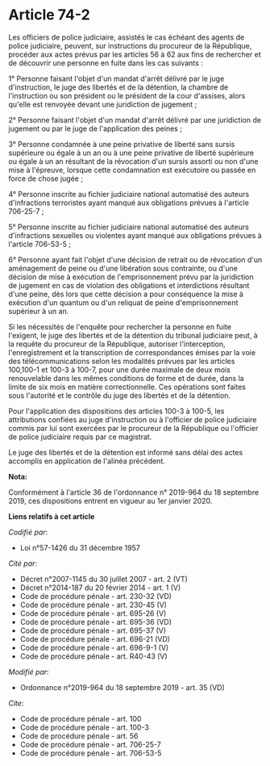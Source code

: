 # Article 74-2

Les officiers de police judiciaire, assistés le cas échéant des agents de police judiciaire, peuvent, sur instructions du
procureur de la République, procéder aux actes prévus par les articles 56 à 62 aux fins de rechercher et de découvrir une
personne en fuite dans les cas suivants : 

1° Personne faisant l'objet d'un mandat d'arrêt délivré par le juge d'instruction, le juge des libertés et de la détention,
la chambre de l'instruction ou son président ou le président de la cour d'assises, alors qu'elle est renvoyée devant une
juridiction de jugement ; 

2° Personne faisant l'objet d'un mandat d'arrêt délivré par une juridiction de jugement ou par le juge de l'application des
peines ; 

3° Personne condamnée à une peine privative de liberté sans sursis supérieure ou égale à un an ou à une peine privative de
liberté supérieure ou égale à un an résultant de la révocation d'un sursis assorti ou non d'une mise à l'épreuve, lorsque
cette condamnation est exécutoire ou passée en force de chose jugée ; 

4° Personne inscrite au fichier judiciaire national automatisé des auteurs d'infractions terroristes ayant manqué aux
obligations prévues à l'article 706-25-7 ; 

5° Personne inscrite au fichier judiciaire national automatisé des auteurs d'infractions sexuelles ou violentes ayant manqué
aux obligations prévues à l'article 706-53-5 ; 

6° Personne ayant fait l'objet d'une décision de retrait ou de révocation d'un aménagement de peine ou d'une libération sous
contrainte, ou d'une décision de mise à exécution de l'emprisonnement prévu par la juridiction de jugement en cas de
violation des obligations et interdictions résultant d'une peine, dès lors que cette décision a pour conséquence la mise à
exécution d'un quantum ou d'un reliquat de peine d'emprisonnement supérieur à un an. 

Si les nécessités de l'enquête pour rechercher la personne en fuite l'exigent, le juge des libertés et de la détention du
tribunal judiciaire peut, à la requête du procureur de la République, autoriser l'interception, l'enregistrement et la
transcription de correspondances émises par la voie des télécommunications selon les modalités prévues par les articles
100,100-1 et 100-3 à 100-7, pour une durée maximale de deux mois renouvelable dans les mêmes conditions de forme et de durée,
dans la limite de six mois en matière correctionnelle. Ces opérations sont faites sous l'autorité et le contrôle du juge des
libertés et de la détention. 

Pour l'application des dispositions des articles 100-3 à 100-5, les attributions confiées au juge d'instruction ou à
l'officier de police judiciaire commis par lui sont exercées par le procureur de la République ou l'officier de police
judiciaire requis par ce magistrat. 

Le juge des libertés et de la détention est informé sans délai des actes accomplis en application de l'alinéa précédent.

**Nota:**

Conformément à l'article 36 de l'ordonnance n° 2019-964 du 18 septembre 2019, ces dispositions entrent en vigueur au 1er
janvier 2020.

**Liens relatifs à cet article**

_Codifié par_:

  - Loi n°57-1426 du 31 décembre 1957

_Cité par_:

  - Décret n°2007-1145 du 30 juillet 2007 - art. 2 (VT)
  - Décret n°2014-187 du 20 février 2014 - art. 1 (V)
  - Code de procédure pénale - art. 230-32 (VD)
  - Code de procédure pénale - art. 230-45 (V)
  - Code de procédure pénale - art. 695-26 (V)
  - Code de procédure pénale - art. 695-36 (VD)
  - Code de procédure pénale - art. 695-37 (V)
  - Code de procédure pénale - art. 696-21 (VD)
  - Code de procédure pénale - art. 696-9-1 (V)
  - Code de procédure pénale - art. R40-43 (V)

_Modifié par_:

  - Ordonnance n°2019-964 du 18 septembre 2019 - art. 35 (VD)

_Cite_:

  - Code de procédure pénale - art. 100
  - Code de procédure pénale - art. 100-3
  - Code de procédure pénale - art. 56
  - Code de procédure pénale - art. 706-25-7
  - Code de procédure pénale - art. 706-53-5
